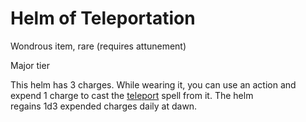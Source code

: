 # Helm of Teleportation
Wondrous item, rare (requires attunement)

Major tier

This helm has 3 charges. While wearing it, you can use an action and expend 1 charge to cast the [teleport](https://5e.tools/spells.html#teleport_phb) spell from it. The helm regains 1d3 expended charges daily at dawn.

